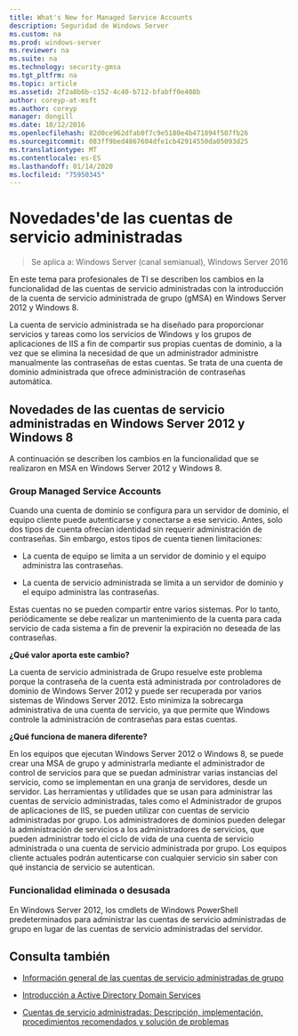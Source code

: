```yaml
---
title: What's New for Managed Service Accounts
description: Seguridad de Windows Server
ms.custom: na
ms.prod: windows-server
ms.reviewer: na
ms.suite: na
ms.technology: security-gmsa
ms.tgt_pltfrm: na
ms.topic: article
ms.assetid: 2f2a8b6b-c152-4c40-b712-bfabff0e408b
author: coreyp-at-msft
ms.author: coreyp
manager: dongill
ms.date: 10/12/2016
ms.openlocfilehash: 82d0ce962dfab0f7c9e5180e4b471894f507fb26
ms.sourcegitcommit: 083ff9bed4867604dfe1cb42914550da05093d25
ms.translationtype: MT
ms.contentlocale: es-ES
ms.lasthandoff: 01/14/2020
ms.locfileid: "75950345"
---
```

# <a name="what39s-new-for-managed-service-accounts"></a>Novedades&#39;de las cuentas de servicio administradas

>Se aplica a: Windows Server (canal semianual), Windows Server 2016

En este tema para profesionales de TI se describen los cambios en la funcionalidad de las cuentas de servicio administradas con la introducción de la cuenta de servicio administrada de grupo (gMSA) en Windows Server 2012 y Windows 8.

La cuenta de servicio administrada se ha diseñado para proporcionar servicios y tareas como los servicios de Windows y los grupos de aplicaciones de IIS a fin de compartir sus propias cuentas de dominio, a la vez que se elimina la necesidad de que un administrador administre manualmente las contraseñas de estas cuentas. Se trata de una cuenta de dominio administrada que ofrece administración de contraseñas automática.

## <a name="versions"></a>Novedades de las cuentas de servicio administradas en Windows Server 2012 y Windows 8
A continuación se describen los cambios en la funcionalidad que se realizaron en MSA en Windows Server 2012 y Windows 8.

### <a name="group-managed-service-accounts"></a>Group Managed Service Accounts
Cuando una cuenta de dominio se configura para un servidor de dominio, el equipo cliente puede autenticarse y conectarse a ese servicio. Antes, solo dos tipos de cuenta ofrecían identidad sin requerir administración de contraseñas. Sin embargo, estos tipos de cuenta tienen limitaciones:

-   La cuenta de equipo se limita a un servidor de dominio y el equipo administra las contraseñas.

-   La cuenta de servicio administrada se limita a un servidor de dominio y el equipo administra las contraseñas.

Estas cuentas no se pueden compartir entre varios sistemas. Por lo tanto, periódicamente se debe realizar un mantenimiento de la cuenta para cada servicio de cada sistema a fin de prevenir la expiración no deseada de las contraseñas.

**¿Qué valor aporta este cambio?**

La cuenta de servicio administrada de Grupo resuelve este problema porque la contraseña de la cuenta está administrada por controladores de dominio de Windows Server 2012 y puede ser recuperada por varios sistemas de Windows Server 2012. Esto minimiza la sobrecarga administrativa de una cuenta de servicio, ya que permite que Windows controle la administración de contraseñas para estas cuentas.

**¿Qué funciona de manera diferente?**

En los equipos que ejecutan Windows Server 2012 o Windows 8, se puede crear una MSA de grupo y administrarla mediante el administrador de control de servicios para que se puedan administrar varias instancias del servicio, como se implementan en una granja de servidores, desde un servidor. Las herramientas y utilidades que se usan para administrar las cuentas de servicio administradas, tales como el Administrador de grupos de aplicaciones de IIS, se pueden utilizar con cuentas de servicio administradas por grupo. Los administradores de dominios pueden delegar la administración de servicios a los administradores de servicios, que pueden administrar todo el ciclo de vida de una cuenta de servicio administrada o una cuenta de servicio administrada por grupo. Los equipos cliente actuales podrán autenticarse con cualquier servicio sin saber con qué instancia de servicio se autentican.

### <a name="interoperability"></a>Funcionalidad eliminada o desusada
En Windows Server 2012, los cmdlets de Windows PowerShell predeterminados para administrar las cuentas de servicio administradas de grupo en lugar de las cuentas de servicio administradas del servidor.

## <a name="see-also"></a>Consulta también

-   [Información general de las cuentas de servicio administradas de grupo](group-managed-service-accounts-overview.md)

-   [Introducción a Active Directory Domain Services](active-directory-domain-services-overview.md)

-   [Cuentas de servicio administradas: Descripción, implementación, procedimientos recomendados y solución de problemas](https://blogs.technet.com/b/askds/archive/20../managed-service-accounts-understanding-implementing-best-practices-and-troubleshooting.aspx)


